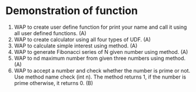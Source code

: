 # Demonstration of function

1. WAP to create user define function for print your name and call it using all user defined functions. (A)
2. WAP to create calculator using all four types of UDF. (A)
3. WAP to calculate simple interest using method. (A)
4. WAP to generate Fibonacci series of N given number using method. (A)
5. WAP to nd maximum number from given three numbers using method. (A)
6. WAP to accept a number and check whether the number is prime or not. Use method name check (int n). The method returns 1, if the number is prime otherwise, it returns 0. (B)
